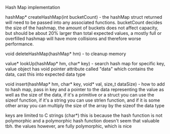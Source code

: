 Hash Map implementation

hashMap* createHashMap(int bucketCount) - the hashMap struct returned will need to be passed into any associated functions. bucketCount decides the size of the hashmap, the amount of buckets does not affect capacity, but should be about 20% larger than total expected values, a mostly full or overfilled hashmap will have more collisions and therefore worse performance.

void deleteHashMap(hashMap* hm) - to cleanup memory

value* lookUp(hashMap* hm, char* key) - search hash map for specific key, value object has void pointer attribute called "data" which contains the data, cast this into expected data type

void insert(hashMap* hm, char* key, void* val, size_t dataSize) - how to add to hash map, pass in key and a pointer to the data representing the value as well as the size of the data, if it's a primitive or a struct you can use the sizeof function, if it's a string you can use strlen function, and if it is some other array you can multiply the size of the array by the sizeof the data type


keys are limited to C strings (char*) this is because the hash function is not polymorphic and a polymorphic hash function doesn't seem that valuable tbh.
the values however, are fully polymorphic, which is nice
